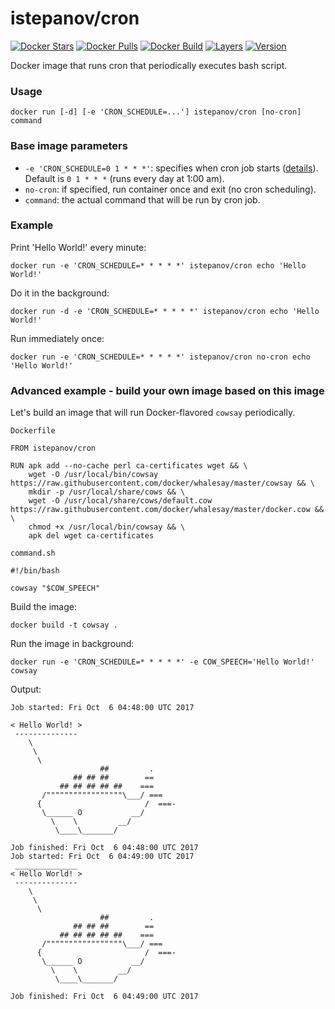 istepanov/cron
==============

[![Docker Stars](https://img.shields.io/docker/stars/istepanov/cron.svg)](https://hub.docker.com/r/istepanov/cron/)
[![Docker Pulls](https://img.shields.io/docker/pulls/istepanov/cron.svg)](https://hub.docker.com/r/istepanov/cron/)
[![Docker Build](https://img.shields.io/docker/automated/istepanov/cron.svg)](https://hub.docker.com/r/istepanov/cron/)
[![Layers](https://images.microbadger.com/badges/image/istepanov/cron.svg)](https://microbadger.com/images/istepanov/cron)
[![Version](https://images.microbadger.com/badges/version/istepanov/cron.svg)](https://microbadger.com/images/istepanov/cron)

Docker image that runs cron that periodically executes bash script.

### Usage

    docker run [-d] [-e 'CRON_SCHEDULE=...'] istepanov/cron [no-cron] command

### Base image parameters

* `-e 'CRON_SCHEDULE=0 1 * * *'`: specifies when cron job starts ([details](http://en.wikipedia.org/wiki/Cron)). Default is `0 1 * * *` (runs every day at 1:00 am).
* `no-cron`: if specified, run container once and exit (no cron scheduling).
* `command`: the actual command that will be run by cron job.

### Example

Print 'Hello World!' every minute:

    docker run -e 'CRON_SCHEDULE=* * * * *' istepanov/cron echo 'Hello World!'

Do it in the background:

    docker run -d -e 'CRON_SCHEDULE=* * * * *' istepanov/cron echo 'Hello World!'

Run immediately once:

    docker run -e 'CRON_SCHEDULE=* * * * *' istepanov/cron no-cron echo 'Hello World!'

### Advanced example - build your own image based on this image

Let's build an image that will run Docker-flavored `cowsay` periodically.

`Dockerfile`

    FROM istepanov/cron

    RUN apk add --no-cache perl ca-certificates wget && \
        wget -O /usr/local/bin/cowsay https://raw.githubusercontent.com/docker/whalesay/master/cowsay && \
        mkdir -p /usr/local/share/cows && \
        wget -O /usr/local/share/cows/default.cow https://raw.githubusercontent.com/docker/whalesay/master/docker.cow && \
        chmod +x /usr/local/bin/cowsay && \
        apk del wget ca-certificates

`command.sh`

    #!/bin/bash

    cowsay "$COW_SPEECH"

Build the image:

    docker build -t cowsay .

Run the image in background:

    docker run -e 'CRON_SCHEDULE=* * * * *' -e COW_SPEECH='Hello World!' cowsay

Output:

    Job started: Fri Oct  6 04:48:00 UTC 2017

    < Hello World! >
     --------------
        \
         \
          \
                        ##         .
                  ## ## ##        ==
               ## ## ## ## ##    ===
           /"""""""""""""""""\___/ ===
          {                       /  ===-
           \______ O           __/
             \    \         __/
              \____\_______/

    Job finished: Fri Oct  6 04:48:00 UTC 2017
    Job started: Fri Oct  6 04:49:00 UTC 2017
     ______________
    < Hello World! >
     --------------
        \
         \
          \
                        ##         .
                  ## ## ##        ==
               ## ## ## ## ##    ===
           /"""""""""""""""""\___/ ===
          {                       /  ===-
           \______ O           __/
             \    \         __/
              \____\_______/

    Job finished: Fri Oct  6 04:49:00 UTC 2017
